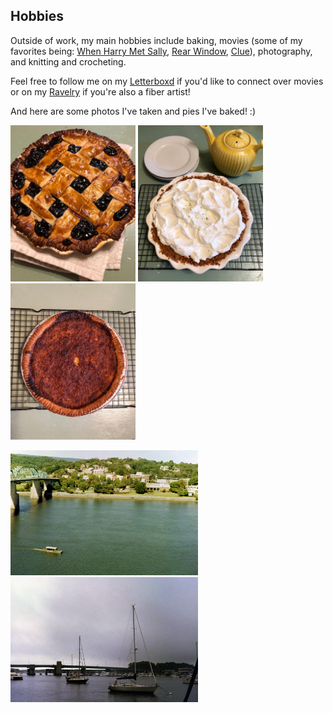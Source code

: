 ## Hobbies

Outside of work, my main hobbies include baking, movies (some of my favorites being: [When Harry Met Sally](https://www.imdb.com/title/tt0098635/), [Rear Window](https://www.imdb.com/title/tt0047396/?ref_=fn_al_tt_1), [Clue](https://www.imdb.com/title/tt0088930/?ref_=fn_al_tt_1)), photography, and knitting and crocheting. 

Feel free to follow me on my [Letterboxd](https://letterboxd.com/carrotsick/) if you'd like to connect over movies or on my [Ravelry](https://www.ravelry.com/people/carrotsick) if you're also a fiber artist! 

And here are some photos I've taken and pies I've baked! :)

<p float="left">
  <img src="blueberry pie.jpg" width="200" />
  <img src="key lime pie.jpg" width="200" /> 
  <img src="chess pie.jpg" width="200" />
</p>

<p float="left">
  <img src="9.jpg" width="300" />
  <img src="17.jpg" width="300" />
</p>

